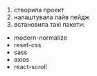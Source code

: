 
1. створила проект
2. налаштувала лайв пейдж
3. встановила такі пакети: 
  - modern-normalize
  - reset-css
  - sass
  - axios
  - react-scroll
  
